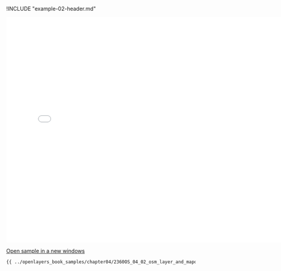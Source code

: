 
!INCLUDE "example-02-header.md"

<iframe src="../openlayers_book_samples/chapter04/2360OS_04_02_osm_layer_and_mapquest.html" width="770" height="600" frameBorder="0" seamless="seamless">
</iframe>

<a href="../openlayers_book_samples/chapter04/2360OS_04_02_osm_layer_and_mapquest.html" target="_blank">Open sample in a new windows</a>

```html
{{ ../openlayers_book_samples/chapter04/2360OS_04_02_osm_layer_and_mapquest.html }}
```
